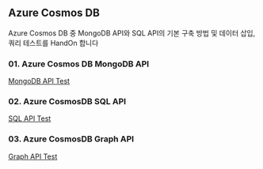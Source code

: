 ## Azure Cosmos DB
Azure Cosmos DB 중 MongoDB API와 SQL API의 기본 구축 방법 및 데이터 삽입, 쿼리 테스트를 HandOn 합니다


### 01. Azure Cosmos DB MongoDB API
[MongoDB API Test](\MongoDBAPI.md)  


### 02. Azure CosmosDB SQL API
[SQL API Test](\SQLAPI.md)  


### 03. Azure CosmosDB Graph API
[Graph API Test](\GraphAPI.md)  